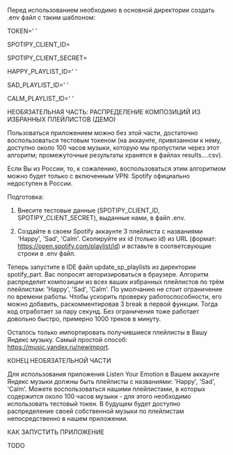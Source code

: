 Перед использованием необходимо в основной директории создать .env файл с таким шаблоном:

TOKEN=' '

SPOTIPY_CLIENT_ID=

SPOTIPY_CLIENT_SECRET=

HAPPY_PLAYLIST_ID=' '

SAD_PLAYLIST_ID=' '

CALM_PLAYLIST_ID=' '

НЕОБЯЗАТЕЛЬНАЯ ЧАСТЬ: РАСПРЕДЕЛЕНИЕ КОМПОЗИЦИЙ ИЗ ИЗБРАННЫХ ПЛЕЙЛИСТОВ (ДЕМО)

Пользоваться приложением можно без этой части, достаточно воспользоваться тестовым токеном (на аккаунте, привязанном к нему, доступно около 100 часов музыки, которую мы пропустили через этот алгоритм; промежуточные результаты хранятся в файлах results....csv). 

Если Вы из России, то, к сожалению, воспользоваться этим алгоритмом можно будет только с включенным VPN: Spotify официально недоступен в России.

Подготовка:

1. Внесите тестовые данные (SPOTIPY_CLIENT_ID, SPOTIPY_CLIENT_SECRET), выданные нами, в файл .env.

2. Создайте в своем Spotify аккаунте 3 плейлиста с названиями 'Happy', 'Sad', 'Calm'. Скопируйте их id (только id) из URL (формат: https://open.spotify.com/playlist/id) и вставьте в соответсвующие строки в .env файл.

Теперь запустите в IDE файл update_sp_playlists из директории spotify_part. Вас попросят авторизироваться в браузере. Алгоритм распределит композиции из всех ваших избранных плейлистов по трём плейлистам: 'Happy', 'Sad', 'Calm'. По умолчанию не стоит ограничение по времени работы. Чтобы ускорить проверку работоспособности, его можно добавить, раскомментировав 3 break в первой функции. Тогда код отработает за пару секунд. Без ограничения тоже работает довольно быстро, примерно 1000 треков в минуту.

Осталось только импортировать получившиеся плейлисты в Вашу Яндекс музыку. Самый простой способ: https://music.yandex.ru/newimport. 

КОНЕЦ НЕОБЯЗАТЕЛЬНОЙ ЧАСТИ

Для использования приложения Listen Your Emotion в Вашем аккаунте Яндекс музыки должны быть плейлисты с названиями: 'Happy', 'Sad', 'Calm'. Можете воспользоваться нашими плейлистами, в которых содержится около 100 часов музыки - для этого необходимо использовать тестовый токен. В будущем будет доступно распределение своей собственной музыки по плейлистам непосредственно в нашем приложении.


КАК ЗАПУСТИТЬ ПРИЛОЖЕНИЕ

TODO

